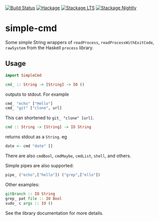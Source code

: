 [![Build Status](https://travis-ci.org/juhp/simple-cmd.png)](https://travis-ci.org/juhp/simple-cmd)
[![Hackage](http://img.shields.io/hackage/v/simple-cmd.png)](http://hackage.haskell.org/package/simple-cmd)
[![Stackage LTS](http://stackage.org/package/simple-cmd/badge/lts)](http://stackage.org/lts/package/simple-cmd)
[![Stackage Nightly](http://stackage.org/package/simple-cmd/badge/nightly)](http://stackage.org/nightly/package/simple-cmd)

# simple-cmd

Some simple String wrappers of `readProcess`, `readProcessWithExitCode`,
`rawSystem` from the Haskell `process` library.

## Usage

```haskell
import SimpleCmd
```

```haskell
cmd_ :: String -> [String] -> IO ()
```
outputs to stdout. For example

```haskell
cmd_ "echo" ["Hello"]
cmd_ "git" ["clone", url]
```
This can shortened to `git_ "clone" [url]`.

```haskell
cmd :: String -> [String] -> IO String
```
returns stdout as a `String`. eg

```haskell
date <- cmd "date" []
```

There are also `cmdBool`, `cmdMaybe`, `cmdList`, `shell`, and others.

Simple pipes are also supported:
```haskell
pipe_ ("echo",["hello"]) ("grep",["ello"])
```

Other examples:
```haskell
gitBranch :: IO String
grep_ pat file :: IO Bool
sudo_ c args :: IO ()
```

See the library documentation for more details.
